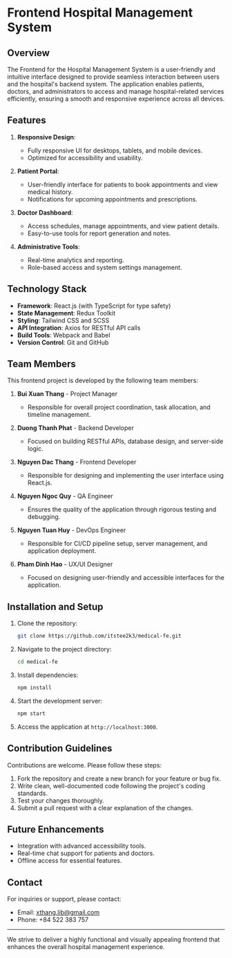 # Frontend Hospital Management System

## Overview

The Frontend for the Hospital Management System is a user-friendly and intuitive interface designed to provide seamless interaction between users and the hospital's backend system. The application enables patients, doctors, and administrators to access and manage hospital-related services efficiently, ensuring a smooth and responsive experience across all devices.

## Features

1. **Responsive Design**:
   - Fully responsive UI for desktops, tablets, and mobile devices.
   - Optimized for accessibility and usability.

2. **Patient Portal**:
   - User-friendly interface for patients to book appointments and view medical history.
   - Notifications for upcoming appointments and prescriptions.

3. **Doctor Dashboard**:
   - Access schedules, manage appointments, and view patient details.
   - Easy-to-use tools for report generation and notes.

4. **Administrative Tools**:
   - Real-time analytics and reporting.
   - Role-based access and system settings management.

## Technology Stack

- **Framework**: React.js (with TypeScript for type safety)
- **State Management**: Redux Toolkit
- **Styling**: Tailwind CSS and SCSS
- **API Integration**: Axios for RESTful API calls
- **Build Tools**: Webpack and Babel
- **Version Control**: Git and GitHub

## Team Members

This frontend project is developed by the following team members:

1. **Bui Xuan Thang** - Project Manager
   - Responsible for overall project coordination, task allocation, and timeline management.

2. **Duong Thanh Phat** - Backend Developer
   - Focused on building RESTful APIs, database design, and server-side logic.

3. **Nguyen Dac Thang** - Frontend Developer
   - Responsible for designing and implementing the user interface using React.js.

4. **Nguyen Ngoc Quy** - QA Engineer
   - Ensures the quality of the application through rigorous testing and debugging.

5. **Nguyen Tuan Huy** - DevOps Engineer
   - Responsible for CI/CD pipeline setup, server management, and application deployment.

6. **Pham Dinh Hao** - UX/UI Designer
   - Focused on designing user-friendly and accessible interfaces for the application.
     
## Installation and Setup

1. Clone the repository:

   ```bash
   git clone https://github.com/itstee2k3/medical-fe.git
   ```

2. Navigate to the project directory:

   ```bash
   cd medical-fe
   ```

3. Install dependencies:

   ```bash
   npm install
   ```

4. Start the development server:

   ```bash
   npm start
   ```

5. Access the application at `http://localhost:3000`.

## Contribution Guidelines

Contributions are welcome. Please follow these steps:

1. Fork the repository and create a new branch for your feature or bug fix.
2. Write clean, well-documented code following the project's coding standards.
3. Test your changes thoroughly.
4. Submit a pull request with a clear explanation of the changes.

## Future Enhancements

- Integration with advanced accessibility tools.
- Real-time chat support for patients and doctors.
- Offline access for essential features.

## Contact

For inquiries or support, please contact:

- Email: xthang.lib@gmail.com
- Phone: +84 522 383 757

---

We strive to deliver a highly functional and visually appealing frontend that enhances the overall hospital management experience.

